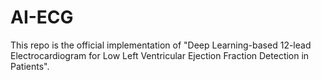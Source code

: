 # AI-ECG
This repo is the official implementation of "Deep Learning-based 12-lead Electrocardiogram for Low Left Ventricular Ejection Fraction Detection in Patients".
